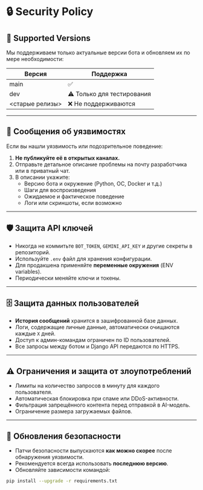 # 🔒 Security Policy

## 📅 Supported Versions

Мы поддерживаем только актуальные версии бота и обновляем их по мере необходимости:

| Версия | Поддержка |
|--------|-----------|
| main   | ✅         |
| dev    | ⚠ Только для тестирования |
| <старые релизы> | ❌ Не поддерживаются |

---

## 📢 Сообщения об уязвимостях

Если вы нашли уязвимость или подозрительное поведение:

1. **Не публикуйте её в открытых каналах.**
2. Отправьте детальное описание проблемы на почту разработчика или в приватный чат.
3. В описании укажите:
   - Версию бота и окружение (Python, ОС, Docker и т.д.)
   - Шаги для воспроизведения
   - Ожидаемое и фактическое поведение
   - Логи или скриншоты, если возможно

---

## 🛡 Защита API ключей

- Никогда не коммитьте `BOT_TOKEN`, `GEMINI_API_KEY` и другие секреты в репозиторий.
- Используйте `.env` файл для хранения конфигурации.
- Для продакшена применяйте **переменные окружения** (ENV variables).
- Периодически меняйте ключи и токены.

---

## 🗄 Защита данных пользователей

- **История сообщений** хранится в зашифрованной базе данных.
- Логи, содержащие личные данные, автоматически очищаются каждые `X` дней.
- Доступ к админ-командам ограничен по ID пользователей.
- Все запросы между ботом и Django API передаются по HTTPS.

---

## ⚠ Ограничения и защита от злоупотреблений

- Лимиты на количество запросов в минуту для каждого пользователя.
- Автоматическая блокировка при спаме или DDoS-активности.
- Фильтрация запрещённого контента перед отправкой в AI-модель.
- Ограничение размера загружаемых файлов.

---

## 🔄 Обновления безопасности

- Патчи безопасности выпускаются **как можно скорее** после обнаружения уязвимости.
- Рекомендуется всегда использовать **последнюю версию**.
- Обновляйте зависимости командой:
```bash
pip install --upgrade -r requirements.txt

